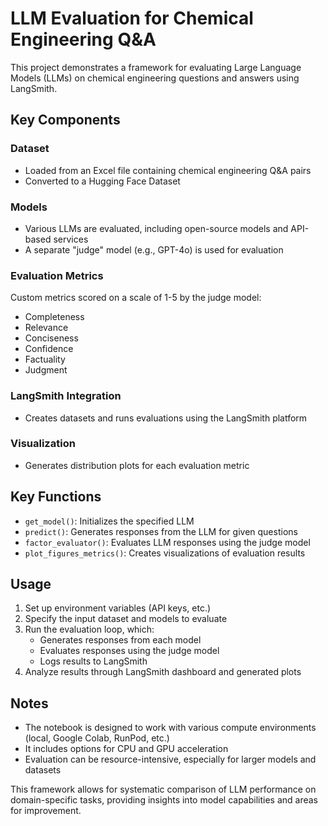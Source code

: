 # LLM Evaluation for Chemical Engineering Q&A

This project demonstrates a framework for evaluating Large Language Models (LLMs) on chemical engineering questions and answers using LangSmith.

## Key Components

### Dataset
- Loaded from an Excel file containing chemical engineering Q&A pairs
- Converted to a Hugging Face Dataset

### Models
- Various LLMs are evaluated, including open-source models and API-based services
- A separate "judge" model (e.g., GPT-4o) is used for evaluation

### Evaluation Metrics
Custom metrics scored on a scale of 1-5 by the judge model:
- Completeness
- Relevance
- Conciseness
- Confidence
- Factuality
- Judgment

### LangSmith Integration
- Creates datasets and runs evaluations using the LangSmith platform

### Visualization
- Generates distribution plots for each evaluation metric

## Key Functions

- `get_model()`: Initializes the specified LLM
- `predict()`: Generates responses from the LLM for given questions
- `factor_evaluator()`: Evaluates LLM responses using the judge model
- `plot_figures_metrics()`: Creates visualizations of evaluation results

## Usage

1. Set up environment variables (API keys, etc.)
2. Specify the input dataset and models to evaluate
3. Run the evaluation loop, which:
   - Generates responses from each model
   - Evaluates responses using the judge model
   - Logs results to LangSmith
4. Analyze results through LangSmith dashboard and generated plots

## Notes

- The notebook is designed to work with various compute environments (local, Google Colab, RunPod, etc.)
- It includes options for CPU and GPU acceleration
- Evaluation can be resource-intensive, especially for larger models and datasets

This framework allows for systematic comparison of LLM performance on domain-specific tasks, providing insights into model capabilities and areas for improvement.